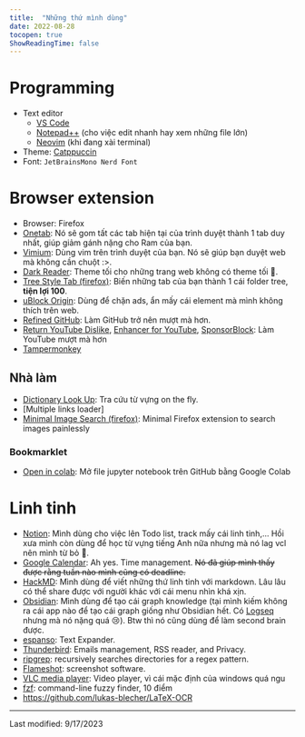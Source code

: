 ```yaml
---
title:  "Những thứ mình dùng"
date: 2022-08-28
tocopen: true
ShowReadingTime: false
---
```


# Programming
- Text editor
    - [VS Code](https://code.visualstudio.com/)
    - [Notepad++](https://notepad-plus-plus.org/) (cho việc edit nhanh hay xem những file lớn)
    - [Neovim](https://neovim.io/) (khi đang xài terminal)
- Theme: [Catppuccin](https://github.com/catppuccin/catppuccin)
- Font: `JetBrainsMono Nerd Font`

# Browser extension
- Browser: Firefox
- [Onetab](https://www.one-tab.com/): Nó sẽ gom tất các tab hiện tại của trình duyệt thành 1 tab duy nhất, giúp giảm gánh nặng cho Ram của bạn.
- [Vimium](https://vimium.github.io/): Dùng vim trên trình duyệt của bạn. Nó sẽ giúp bạn duyệt web mà không cần chuột :>.
- [Dark Reader](https://darkreader.org/): Theme tối cho những trang web không có theme tối 🥲.
- [Tree Style Tab (firefox)](https://addons.mozilla.org/en-US/firefox/addon/tree-style-tab/): Biến những tab của bạn thành 1 cái folder tree, **tiện lợi 100**.
- [uBlock Origin](https://ublockorigin.com/): Dùng để chặn ads, ẩn mấy cái element mà mình không thích trên web.
- [Refined GitHub](https://github.com/refined-github/refined-github): Làm GitHub trở nên mượt mà hơn.
- [Return YouTube Dislike](https://github.com/Anarios/return-youtube-dislike), [Enhancer for YouTube](https://www.mrfdev.com/enhancer-for-youtube), [SponsorBlock](https://github.com/ajayyy/SponsorBlock): Làm YouTube mượt mà hơn
- [Tampermonkey](https://www.tampermonkey.net/)


## Nhà làm
- [Dictionary Look Up](https://github.com/ngntrgduc/Dictionary-Look-Up): Tra cứu từ vựng on the fly.
- [Multiple links loader]
- [Minimal Image Search (firefox)](https://github.com/ngntrgduc/Minimal-image-search): Minimal Firefox extension to search images painlessly

### Bookmarklet
- [Open in colab](https://gist.github.com/ngntrgduc/ee051cae8d3312c7ec636bc1585763b1): Mở file jupyter notebook trên GitHub bằng Google Colab

# Linh tinh
- [Notion](https://www.notion.so/): Mình dùng cho việc lên Todo list, track mấy cái linh tinh,... Hồi xưa mình còn dùng để học từ vựng tiếng Anh nữa nhưng mà nó lag vcl nên mình từ bỏ 🙂.
- [Google Calendar](https://calendar.google.com/): Ah yes. Time management. ~~Nó đã giúp mình thấy được rằng tuần nào mình cũng có deadline.~~
- [HackMD](https://hackmd.io/): Mình dùng để viết những thứ linh tinh với markdown. Lâu lâu có thể share được với người khác với cái menu nhìn khá xịn.
- [Obsidian](https://obsidian.md/): Mình dùng để tạo cái graph knowledge (tại mình kiếm không ra cái app nào để tạo cái graph giống như Obsidian hết. Có [Logseq](https://github.com/logseq/logseq) nhưng mà nó nặng quá 😢). Btw thì nó cũng dùng để làm second brain được.
- [espanso](https://github.com/espanso/espanso): Text Expander.
- [Thunderbird](https://www.thunderbird.net/en-US/): Emails management, RSS reader, and Privacy.
- [ripgrep](https://github.com/BurntSushi/ripgrep): recursively searches directories for a regex pattern.
- [Flameshot](https://github.com/flameshot-org/flameshot): screenshot software.
- [VLC media player](https://www.videolan.org/vlc/): Video player, vì cái mặc định của windows quá ngu
- [fzf](https://github.com/junegunn/fzf): command-line fuzzy finder, 10 điểm
- https://github.com/lukas-blecher/LaTeX-OCR

---
Last modified: 9/17/2023